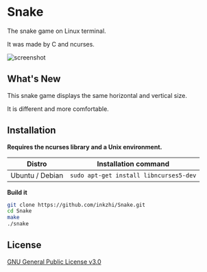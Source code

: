 # Snake

The snake game on Linux terminal.

It was made by C and ncurses.

![screenshot](https://github.com/inkzhi/Snake/tree/master/screenshots/Screenshot.png)

## What's New

This snake game displays the same horizontal and vertical size.

It is different and more comfortable.

## Installation

__Requires the ncurses library and a Unix environment.__

|     Distro      |          Installation command          |
| :------------:  | :------------------------------------: |
| Ubuntu / Debian | `sudo apt-get install libncurses5-dev` |

__Build it__

```bash
git clone https://github.com/inkzhi/Snake.git
cd Snake
make
./snake
```

## License

[GNU General Public License v3.0](https://choosealicense.com/licenses/gpl-3.0/)